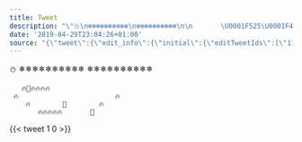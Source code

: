 ```yaml
---
title: Tweet
description: "\"⛄\n❄❄❄❄❄❄❄❄❄❄\n❄❄❄❄❄❄❄❄❄❄\n\n       \U0001F525\U0001F409\U0001F525\U0001F525\U0001F525\U0001F525\n     \U0001F525                        \U0001F525\n        \U0001F525        \U0001F3F0        \U0001F525\n           \U0001F525\U0001F525\U0001F525\U0001F525\U0001F525       \U0001F409\""
date: '2019-04-29T23:04:26+01:00'
source: "{\"tweet\":{\"edit_info\":{\"initial\":{\"editTweetIds\":[\"1123004142191091712\"],\"editableUntil\":\"2019-04-30T00:20:26.563Z\",\"editsRemaining\":\"5\",\"isEditEligible\":true}},\"retweeted\":false,\"source\":\"<a href=\\\"http://twitter.com/download/android\\\" rel=\\\"nofollow\\\">Twitter for Android</a>\",\"entities\":{\"hashtags\":[],\"symbols\":[],\"user_mentions\":[],\"urls\":[]},\"display_text_range\":[\"0\",\"123\"],\"favorite_count\":\"1\",\"id_str\":\"1123004142191091712\",\"truncated\":false,\"retweet_count\":\"0\",\"id\":\"1123004142191091712\",\"created_at\":\"Mon Apr 29 23:20:26 +0000 2019\",\"favorited\":false,\"full_text\":\"⛄\\n❄❄❄❄❄❄❄❄❄❄\\n❄❄❄❄❄❄❄❄❄❄\\n\\n       \U0001F525\U0001F409\U0001F525\U0001F525\U0001F525\U0001F525\\n     \U0001F525                        \U0001F525\\n        \U0001F525        \U0001F3F0        \U0001F525\\n           \U0001F525\U0001F525\U0001F525\U0001F525\U0001F525       \U0001F409\",\"lang\":\"art\"}}"
---
```

⛄
❄❄❄❄❄❄❄❄❄❄
❄❄❄❄❄❄❄❄❄❄

       🔥🐉🔥🔥🔥🔥
     🔥                        🔥
        🔥        🏰        🔥
           🔥🔥🔥🔥🔥       🐉
    
{{< tweet 1 0 >}}
    
